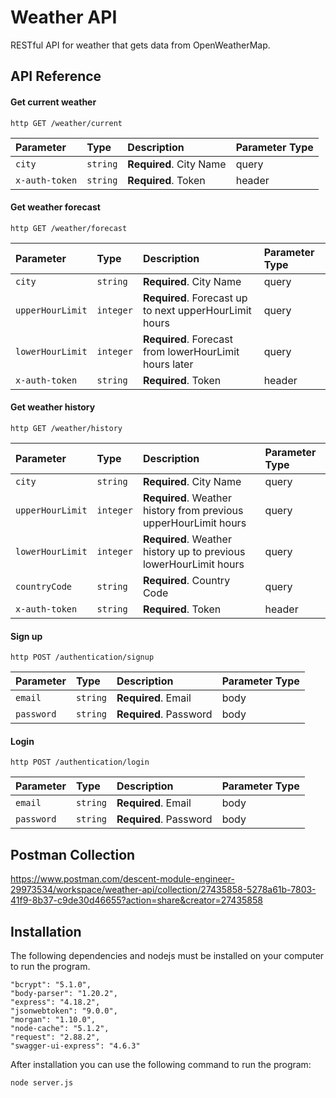 # Weather API

RESTful API for weather that gets data from OpenWeatherMap.


## API Reference

#### Get current weather

`http GET /weather/current`

| Parameter | Type     | Description                | Parameter Type|
| :--------   | :------- | :------------------------- |:------- |
| `city`         | `string` | **Required**. City Name | query|
| `x-auth-token` | `string` | **Required**. Token |header|

#### Get weather forecast

`http GET /weather/forecast`

| Parameter | Type     | Description                       |Parameter Type|
| :-------- | :------- | :-------------------------------- |:------- |
| `city`         | `string` | **Required**. City Name |query|
| `upperHourLimit`         | `integer` | **Required**. Forecast up to next upperHourLimit hours | query|
| `lowerHourLimit`         | `integer` | **Required**. Forecast from lowerHourLimit hours later | query|
| `x-auth-token` | `string` | **Required**. Token |header|

#### Get weather history

`http GET /weather/history`

| Parameter | Type     | Description                       |Parameter Type|
| :-------- | :------- | :-------------------------------- |:------- |
| `city`         | `string` | **Required**. City Name |query|
| `upperHourLimit`         | `integer` | **Required**. Weather history from previous upperHourLimit hours | query|
| `lowerHourLimit`         | `integer` | **Required**. Weather history up to previous lowerHourLimit hours | query|
| `countryCode`         | `string` | **Required**. Country Code |query|
| `x-auth-token` | `string` | **Required**. Token |header|



#### Sign up

`http POST /authentication/signup`

| Parameter | Type     | Description                | Parameter Type|
| :--------   | :------- | :------------------------- |:------- |
| `email`         | `string` | **Required**. Email | body|
| `password` | `string` | **Required**. Password |body|


#### Login

`http POST /authentication/login`

| Parameter | Type     | Description                | Parameter Type|
| :--------   | :------- | :------------------------- |:------- |
| `email`         | `string` | **Required**. Email | body|
| `password` | `string` | **Required**. Password |body|


## Postman Collection

https://www.postman.com/descent-module-engineer-29973534/workspace/weather-api/collection/27435858-5278a61b-7803-41f9-8b37-c9de30d46655?action=share&creator=27435858

## Installation

The following dependencies and nodejs must be installed on your computer to run the program.

    "bcrypt": "5.1.0",
    "body-parser": "1.20.2",
    "express": "4.18.2",
    "jsonwebtoken": "9.0.0",
    "morgan": "1.10.0",
    "node-cache": "5.1.2",
    "request": "2.88.2",
    "swagger-ui-express": "4.6.3"

After installation you can use the following command to run the program:

  `node server.js`
